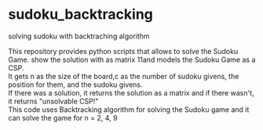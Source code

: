 # sudoku_backtracking
solving sudoku with backtraching algorithm

This repository provides python scripts that allows to solve the Sudoku Game. show the solution with as matrix 11and models the Sudoku Game as a CSP.    
It gets n as the size of the board,c as the number of sudoku givens, the position for them, and the sudoku givens.   
If there was a solution, it returns the solution as a matrix and if there wasn't, it returns "unsolvable CSP!"   
This code uses Backtracking algorithm for solving the Sudoku game and it can solve the game for n = 2, 4, 9
